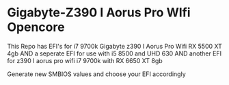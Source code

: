 # Gigabyte-Z390 I Aorus Pro WIfi Opencore 



This Repo has EFI's for i7 9700k Gigabyte z390 I Aorus Pro Wifi RX 5500 XT 4gb AND a seperate EFI for use with i5 8500 and UHD 630 AND another EFI for z390 I aorus pro wifi i7 9700k with RX 6650 XT 8gb

Generate new SMBIOS values and choose your EFI accordingly

